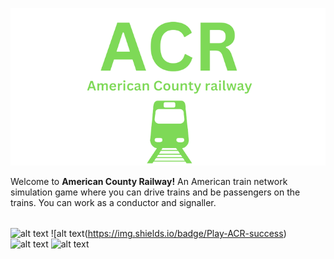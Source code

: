 ![alt text](https://raw.githubusercontent.com/Ishaanlikescandy/acr/main/ACR-removebg-preview.png)

Welcome to **American County Railway!** An American train network simulation game where you can drive trains and be passengers on the trains. You can work as a conductor and signaller.
######
![alt text](https://img.shields.io/badge/Watch-Trailer-red)
![alt text(https://img.shields.io/badge/Play-ACR-success)
![alt text](https://img.shields.io/badge/View-Screenshots-yellow)
![alt text](https://img.shields.io/badge/Visit%20ACR-Discord-informational)

